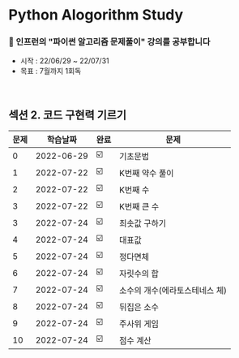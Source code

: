 
# Python Alogorithm Study
### 🥑 인프런의 "파이썬 알고리즘 문제풀이" 강의를 공부합니다
* 시작 : 22/06/29 ~ 22/07/31
* 목표 : 7월까지 1회독  

<br>


## 섹션 2. 코드 구현력 기르기
| 문제 |학습날짜 | 완료 |문제 |
| ------ | -- | -- |----------- |
| 0 | 2022-06-29 | ☑️ | 기초문법  |
| 1 | 2022-07-22 |☑️  |   K번째 약수 풀이|
| 2 |  2022-07-22 |☑️  |  K번째 수 |
| 3 |  2022-07-22 |☑️  | K번째 큰 수 |
| 3 | 2022-07-24|☑️  | 최솟값 구하기|
| 4 |2022-07-24  |☑️  |대표값 |
| 5 | 2022-07-24 |☑️  | 정다면체 |
| 6 | 2022-07-24 | ☑️   | 자릿수의 합|
| 7 | 2022-07-24  |☑️    | 소수의 개수(에라토스테네스 체) |
| 8 | 2022-07-24  | ☑️   | 뒤집은 소수 |
| 9 | 2022-07-24  | ☑️   |주사위 게임|
| 10 | 2022-07-24  | ☑️   |점수 계산|
